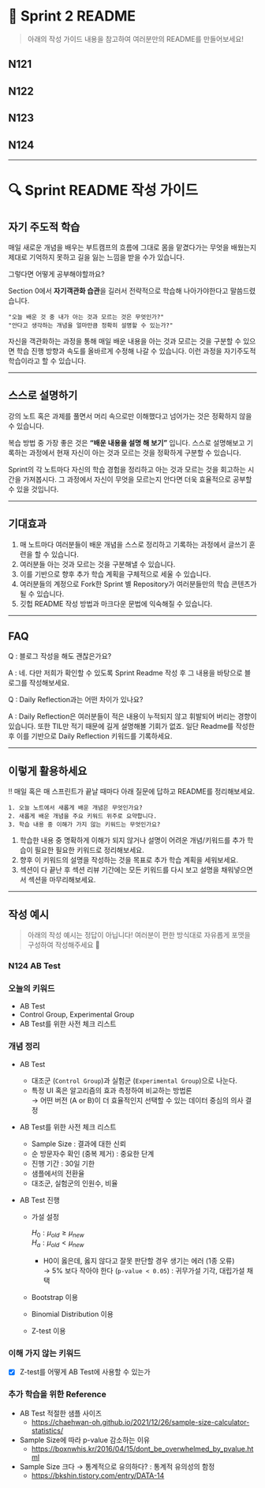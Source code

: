 # 📝 Sprint 2 README

> 아래의 작성 가이드 내용을 참고하여 여러분만의 README를 만들어보세요!

## N121

## N122

## N123

## N124

---

# 🔍 Sprint README 작성 가이드

## 자기 주도적 학습

매일 새로운 개념을 배우는 부트캠프의 흐름에 그대로 몸을 맡겼다가는 무엇을 배웠는지 제대로 기억하지 못하고 길을 잃는 느낌을 받을 수가 있습니다.

그렇다면 어떻게 공부해야할까요?

Section 0에서 **자기객관화 습관**을 길러서 전략적으로 학습해 나아가야한다고 말씀드렸습니다. 

```markup
"오늘 배운 것 중 내가 아는 것과 모르는 것은 무엇인가?"
"안다고 생각하는 개념을 얼마만큼 정확히 설명할 수 있는가?"
```

자신을 객관화하는 과정을 통해 매일 배운 내용을 아는 것과 모르는 것을 구분할 수 있으면 학습 진행 방향과 속도를 올바르게 수정해 나갈 수 있습니다. 이런 과정을 자기주도적 학습이라고 할 수 있습니다. 

---

## 스스로 설명하기

강의 노트 혹은 과제를 풀면서 머리 속으로만 이해했다고 넘어가는 것은 정확하지 않을 수 있습니다. 

복습 방법 중 가장 좋은 것은 **“배운 내용을 설명 해 보기”** 입니다. 스스로 설명해보고 기록하는 과정에서 현재 자신이 아는 것과 모르는 것을 정확하게 구분할 수 있습니다. 

Sprint의 각 노트마다 자신의 학습 경험을 정리하고 아는 것과 모르는 것을 회고하는 시간을 가져봅시다.
그 과정에서 자신이 무엇을 모르는지 안다면 더욱 효율적으로 공부할 수 있을 것입니다.

---

## 기대효과

1. 매 노트마다 여러분들이 배운 개념을 스스로 정리하고 기록하는 과정에서 글쓰기 훈련을 할 수 있습니다.
2. 여러분들 아는 것과 모르는 것을 구분해낼 수 있습니다.
3. 이를 기반으로 향후 추가 학습 계획을 구체적으로 세울 수 있습니다.
4. 여러분들의 계정으로 Fork한 Sprint 별 Repository가 여러분들만의 학습 콘텐츠가 될 수 있습니다. 
5. 깃헙 README 작성 방법과 마크다운 문법에 익숙해질 수 있습니다. 

---
## FAQ

Q : 블로그 작성을 해도 괜찮은가요?

A : 네. 다만 저희가 확인할 수 있도록 Sprint Readme 작성 후 그 내용을 바탕으로 블로그를 작성해보세요.

Q : Daily Reflection과는 어떤 차이가 있나요?

A : Daily Reflection은 여러분들이 적은 내용이 누적되지 않고 휘발되어 버리는 경향이 있습니다. 또한 TIL만 적기 때문에 길게 설명해볼 기회가 없죠. 일단 Readme를 작성한 후 이를 기반으로 Daily Reflection 키워드를 기록하세요.

---

## 이렇게 활용하세요

‼️ 매일 혹은 매 스프린트가 끝날 때마다 아래 질문에 답하고 README를 정리해보세요.

```markup
1. 오늘 노트에서 새롭게 배운 개념은 무엇인가요?
2. 새롭게 배운 개념을 주요 키워드 위주로 요약합니다.
3. 학습 내용 중 이해가 가지 않는 키워드는 무엇인가요?
```

1. 학습한 내용 중 명확하게 이해가 되지 않거나 설명이 어려운 개념/키워드를 추가 학습이 필요한 필요한 키워드로 정리해보세요. 
2. 향후 이 키워드의 설명을 작성하는 것을 목표로 추가 학습 계획을 세워보세요.
3. 섹션이 다 끝난 후 섹션 리뷰 기간에는 모든 키워드를 다시 보고 설명을 채워넣으면서 섹션을 마무리해보세요.

---

## 작성 예시
> 아래의 작성 예시는 정답이 아닙니다! 여러분이 편한 방식대로 자유롭게 포맷을 구성하여 작성해주세요 🙏
### N124 AB Test

### 오늘의 키워드
- AB Test
- Control Group, Experimental Group
- AB Test를 위한 사전 체크 리스트

### 개념 정리

- AB Test
  - 대조군 (`Control Group`)과 실험군 (`Experimental Group`)으로 나눈다.
  - 특정 UI 혹은 알고리즘의 효과 측정하여 비교하는 방법론<br>
     &rarr; 어떤 버전 (A or B)이 더 효율적인지 선택할 수 있는 데이터 중심의 의사 결정

- AB Test를 위한 사전 체크 리스트
  - Sample Size : 결과에 대한 신뢰
  - 순 방문자수 확인 (중복 제거) : 중요한 단계
  - 진행 기간 : 30일 기한
  - 샘플에서의 전환율
  - 대조군, 실험군의 인원수, 비율

- AB Test 진행<br>
  - 가설 설정 <br>
  
    $H_0: \mu_{old} \ge \mu_{new}$ <br>
    $H_a : \mu_{old} < \mu_{new}$
  
    - H0이 옳은데, 옳지 않다고 잘못 판단할 경우 생기는 에러 (1종 오류) <br>
      &rarr; 5% 보다 작아야 한다 (`p-value < 0.05`) : 귀무가설 기각, 대립가설 채택
  - Bootstrap 이용
  - Binomial Distribution 이용
  - Z-test 이용
  
### 이해 가지 않는 키워드
  - [x] Z-test를 어떻게 AB Test에 사용할 수 있는가

### 추가 학습을 위한 Reference
  - AB Test 적절한 샘플 사이즈
    - https://chaehwan-oh.github.io/2021/12/26/sample-size-calculator-statistics/
  - Sample Size에 따라 p-value 감소하는 이유
    - https://boxnwhis.kr/2016/04/15/dont_be_overwhelmed_by_pvalue.html
  - Sample Size 크다 &rarr; 통계적으로 유의하다? : 통계적 유의성의 함정
    - https://bkshin.tistory.com/entry/DATA-14

